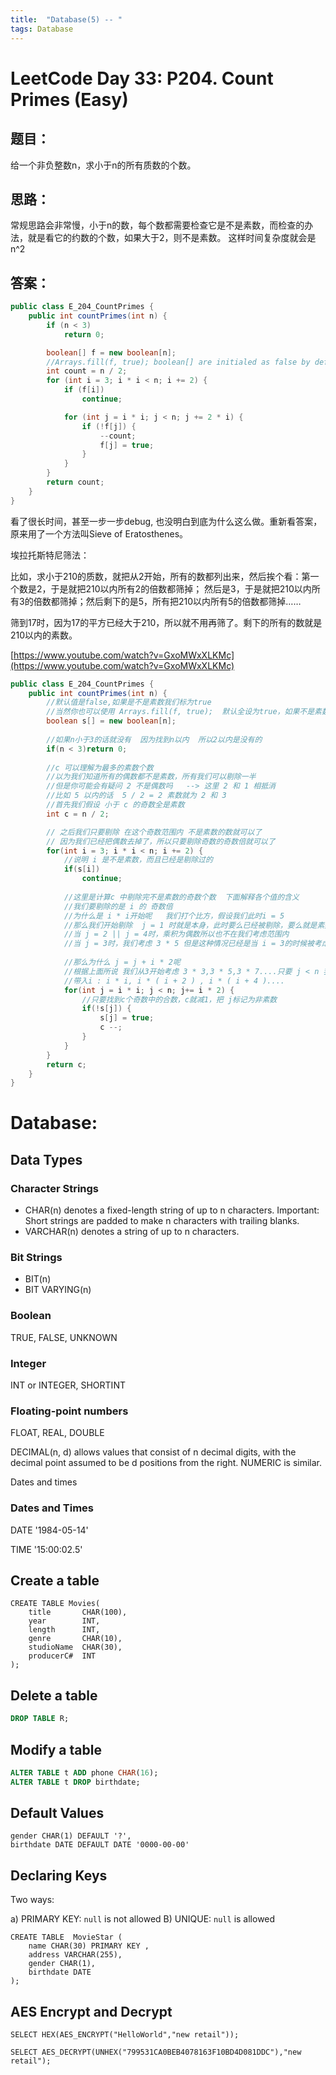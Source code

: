 ```yaml
---
title:  "Database(5) -- "
tags: Database
---
```


# LeetCode Day 33: P204. Count Primes (Easy)

## 题目：

给一个非负整数n，求小于n的所有质数的个数。

## 思路：

常规思路会非常慢，小于n的数，每个数都需要检查它是不是素数，而检查的办法，就是看它的约数的个数，如果大于2，则不是素数。
这样时间复杂度就会是n^2

## 答案：

```java
public class E_204_CountPrimes {
    public int countPrimes(int n) {
        if (n < 3)
            return 0;

        boolean[] f = new boolean[n];
        //Arrays.fill(f, true); boolean[] are initialed as false by default
        int count = n / 2;
        for (int i = 3; i * i < n; i += 2) {
            if (f[i])
                continue;

            for (int j = i * i; j < n; j += 2 * i) {
                if (!f[j]) {
                    --count;
                    f[j] = true;
                }
            }
        }
        return count;
    }
}
```

看了很长时间，甚至一步一步debug, 也没明白到底为什么这么做。重新看答案，原来用了一个方法叫Sieve of Eratosthenes。

埃拉托斯特尼筛法：

比如，求小于210的质数，就把从2开始，所有的数都列出来，然后挨个看：第一个数是2，于是就把210以内所有2的倍数都筛掉；
然后是3，于是就把210以内所有3的倍数都筛掉；然后剩下的是5，所有把210以内所有5的倍数都筛掉……

筛到17时，因为17的平方已经大于210，所以就不用再筛了。剩下的所有的数就是210以内的素数。

[https://www.youtube.com/watch?v=GxoMWxXLKMc](https://www.youtube.com/watch?v=GxoMWxXLKMc)

```java
public class E_204_CountPrimes {
    public int countPrimes(int n) {
		//默认值是false,如果是不是素数我们标为true
		//当然你也可以使用 Arrays.fill(f, true);  默认全设为true，如果不是素数我们设为false
		boolean s[] = new boolean[n];
		
		//如果n小于3的话就没有  因为找到n以内  所以2以内是没有的
		if(n < 3)return 0;
		
		//c 可以理解为最多的素数个数
		//以为我们知道所有的偶数都不是素数，所有我们可以剔除一半
		//但是你可能会有疑问 2 不是偶数吗   --> 这里 2 和 1 相抵消
		//比如 5 以内的话  5 / 2 = 2 素数就为 2 和 3
		//首先我们假设 小于 c 的奇数全是素数
		int c = n / 2;

		// 之后我们只要剔除 在这个奇数范围内 不是素数的数就可以了
		// 因为我们已经把偶数去掉了，所以只要剔除奇数的奇数倍就可以了
		for(int i = 3; i * i < n; i += 2) {
			//说明 i 是不是素数，而且已经是剔除过的
			if(s[i])
				continue;
			
			//这里是计算c 中剔除完不是素数的奇数个数  下面解释各个值的含义
			//我们要剔除的是 i 的 奇数倍
			//为什么是 i * i开始呢   我们打个比方，假设我们此时i = 5
			//那么我们开始剔除  j = 1 时就是本身，此时要么已经被剔除，要么就是素数，所以 1 不考虑
			//当 j = 2 || j = 4时，乘积为偶数所以也不在我们考虑范围内
			//当 j = 3时，我们考虑 3 * 5 但是这种情况已经是当 i = 3的时候被考虑进去了所以我们只要考虑之后的就可以了
			
			//那么为什么 j = j + i * 2呢
			//根据上面所说 我们从3开始考虑 3 * 3,3 * 5,3 * 7....只要 j < n 我们就剔除
			//带入i : i * i, i * ( i + 2 ) , i * ( i + 4 )....
			for(int j = i * i; j < n; j+= i * 2) {
				//只要找到c个奇数中的合数，c就减1，把 j标记为非素数
				if(!s[j]) {
					s[j] = true;
					c --;
				}
			}
		}
		return c;
	}
}
```

# Database: 

## Data Types

### Character Strings

* CHAR(n) denotes a fixed-length string of up to n characters. 
Important: Short strings are padded to make n characters with trailing blanks.
* VARCHAR(n) denotes a string of up to n characters. 

### Bit Strings

* BIT(n)
* BIT VARYING(n)

### Boolean

TRUE, FALSE, UNKNOWN

### Integer

INT or INTEGER, SHORTINT

### Floating-point numbers

FLOAT, REAL, DOUBLE

DECIMAL(n, d) allows values that consist of n decimal digits, with the decimal point assumed to be d positions 
from the right. NUMERIC is similar.

Dates and times

### Dates and Times

DATE '1984-05-14'

TIME '15:00:02.5'

## Create a table

```mysql
CREATE TABLE Movies(
    title       CHAR(100),
    year        INT,
    length      INT,
    genre       CHAR(10),
    studioName  CHAR(30),
    producerC#  INT
);
```

## Delete a table

```sql
DROP TABLE R;
```

## Modify a table

```sql
ALTER TABLE t ADD phone CHAR(16);
ALTER TABLE t DROP birthdate;
```

## Default Values

```mysql
gender CHAR(1) DEFAULT '?',
birthdate DATE DEFAULT DATE '0000-00-00'
```

## Declaring Keys

Two ways:

a) PRIMARY KEY: `null` is not allowed
B) UNIQUE: `null` is allowed

```mysql
CREATE TABLE  MovieStar (
    name CHAR(30) PRIMARY KEY ,
    address VARCHAR(255),
    gender CHAR(1),
    birthdate DATE
);
```

## AES Encrypt and Decrypt

```mysql
SELECT HEX(AES_ENCRYPT("HelloWorld","new retail"));

SELECT AES_DECRYPT(UNHEX("799531CA0BEB4078163F10BD4D081DDC"),"new retail");
```










